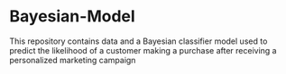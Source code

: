 # Bayesian-Model
This repository contains data and a Bayesian classifier model used to predict the likelihood of a customer making a purchase after receiving a personalized marketing campaign
